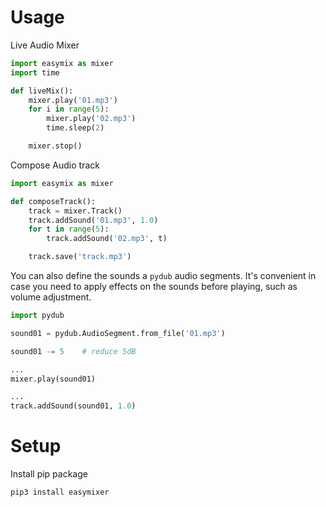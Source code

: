 # Usage

Live Audio Mixer

```python
import easymix as mixer
import time

def liveMix():
    mixer.play('01.mp3')
    for i in range(5):
        mixer.play('02.mp3')
        time.sleep(2)

    mixer.stop()
```



Compose Audio track

```python
import easymix as mixer

def composeTrack():
    track = mixer.Track()
    track.addSound('01.mp3', 1.0)
    for t in range(5):
        track.addSound('02.mp3', t)

    track.save('track.mp3')
```



You can also define the sounds a `pydub` audio segments. It's convenient in case you need to apply effects on the sounds before playing, such as volume adjustment.

```python
import pydub

sound01 = pydub.AudioSegment.from_file('01.mp3')

sound01 -= 5	# reduce 5dB

...
mixer.play(sound01)

...
track.addSound(sound01, 1.0)
```





# Setup

Install pip package

```
pip3 install easymixer
```

